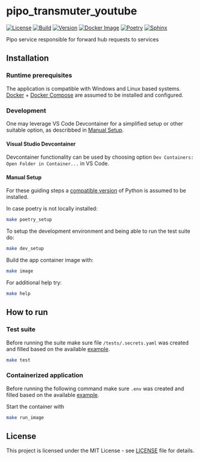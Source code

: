 # pipo_transmuter_youtube
[![License](https://img.shields.io/github/license/arraial/pipo-transmuter-youtube)](https://opensource.org/licenses/MIT)
[![Build](https://github.com/arraial/pipo-transmuter-youtube/actions/workflows/docker.yml/badge.svg)](https://github.com/arraial/pipo-transmuter-youtube/actions/workflows/docker.yml)
[![Version](https://img.shields.io/github/v/tag/arraial/pipo-transmuter-youtube)](https://github.com/arraial/pipo-transmuter-youtube/releases)
[![Docker Image](https://img.shields.io/docker/image-size/arraial/pipo_transmuter_youtube/latest)](https://hub.docker.com/r/arraial/pipo_transmuter_youtube)
[![Poetry](https://img.shields.io/endpoint?url=https://python-poetry.org/badge/v0.json)](https://python-poetry.org/)
[![Sphinx](https://img.shields.io/badge/Docs-Sphinx-%230000?style=flat&logo=sphinx&color=%230A507A)](https://www.sphinx-doc.org/)

Pipo service responsible for forward hub requests to services

## Installation

### Runtime prerequisites
The application is compatible with Windows and Linux based systems.
[Docker](https://docs.docker.com/engine/install/) + [Docker Compose](https://docs.docker.com/compose/install/) are assumed to be installed and configured.

### Development
One may leverage VS Code Devcontainer for a simplified setup or other suitable option, as describbed in [Manual Setup](#manual).

#### Visual Studio Devcontainer
Devcontainer functionality can be used by choosing option `Dev Containers: Open Folder in Container...` in VS Code.

#### Manual Setup
For these guiding steps a [compatible version](pyproject.toml) of Python is assumed to be installed.

In case poetry is not locally installed:
```bash
make poetry_setup
```
To setup the development environment and being able to run the test suite do:
```bash
make dev_setup
```

Build the app container image with:
```bash
make image
```

For additional help try:
```bash
make help
```

## How to run

### Test suite
Before running the suite make sure file `/tests/.secrets.yaml` was created and filled based on the available [example](.secrets.example.yaml).

```bash
make test
```

### Containerized application
Before running the following command make sure `.env` was created and filled based on the available [example](.env.example).

Start the container with
```bash
make run_image
```

## License
This project is licensed under the MIT License - see [LICENSE](LICENSE) file for details.
